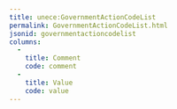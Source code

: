 ```yaml
---
title: unece:GovernmentActionCodeList
permalink: GovernmentActionCodeList.html
jsonid: governmentactioncodelist
columns:
  - 
    title: Comment
    code: comment
  - 
    title: Value
    code: value
---
```


